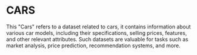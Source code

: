 # CARS
This "Cars" refers to a dataset related to cars, it contains information about various car models, including their specifications, selling prices, features,  and  other relevant attributes. Such datasets are valuable for tasks such as market analysis, price prediction, recommendation systems, and more.
